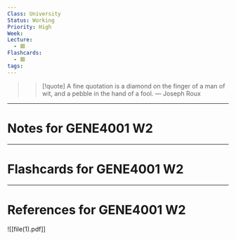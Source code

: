 ```yaml
---
Class: University
Status: Working
Priority: High
Week: 
Lecture:
  - 🟥
Flashcards:
  - 🟥
tags:
---
```

> > [!quote] A fine quotation is a diamond on the finger of a man of wit, and a pebble in the hand of a fool.
> — Joseph Roux

---
# Notes for GENE4001 W2


---
# Flashcards for GENE4001 W2


---
# References for GENE4001 W2
![[file(1).pdf]]